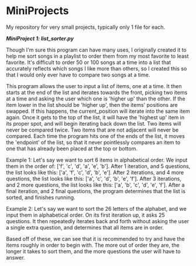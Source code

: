 # MiniProjects
My repository for very small projects, typically only 1 file for each.

**_MiniProject 1: list_sorter.py_**

Though I'm sure this program can have many uses, I originally created it to help me sort songs in a playlist to order them from my most favorite to least favorite. It's difficult to order 50 or 100 songs at a time into a list that accurately reflects which songs I like more than others, so I created this so that I would only ever have to compare two songs at a time.

This program allows the user to input a list of items, one at a time. It then starts at the end of the list and iterates towards the front, picking two items at a time and asking the user which one is 'higher up' than the other. If the item lower in the list should be 'higher up', then the items' positions are swapped. If this happens, the current_position will iterate into the same item again. Once it gets to the top of the list, it will have the 'highest up' item in its proper spot, and will begin iterating back down the list. Two items will never be compared twice. Two items that are not adjacent will never be compared. Each time the program hits one of the ends of the list, it moves the 'endpoint' of the list, so that it never pointlessly compares an item to one that has already been placed at the top or bottom.

Example 1:
Let's say we want to sort 6 items in alphabetical order. We input them in the order of: \['f', 'c', 'd', 'a', 'e', 'b'].
After 1 iteration, and 5 questions, the list looks like this: \['a', 'f', 'c', 'd', 'b', 'e'].
After 2 iterations, and 4 more questions, the list looks like this: \['a', 'c', 'd', 'b', 'e', 'f'].
After 3 iterations, and 2 more questions, the list looks like this: \['a', 'b', 'c', 'd', 'e', 'f'].
After a final iteration, and 2 final questions, the program determines that the list is sorted, and finishes running.

Example 2:
Let's say we want to sort the 26 letters of the alphabet, and we input them in alphabetical order. On its first iteration up, it asks 25 questions. It then repeatedly iterates back and forth without asking the user a single extra question, and determines that all items are in order.

Based off of these, we can see that it is recommended to try and have the items roughly in order to begin with. The more out of order they are, the longer it takes to sort them, and the more questions the user will have to answer.
